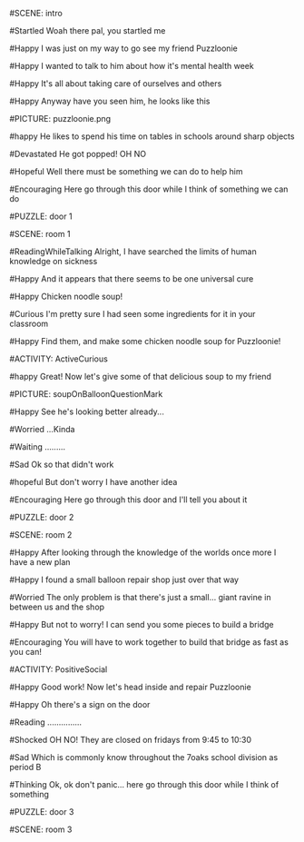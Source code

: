 #SCENE: intro

#Startled
Woah there pal, you startled me

#Happy
I was just on my way to go see my friend Puzzloonie

#Happy
I wanted to talk to him about how it's mental health week

#Happy
It's all about taking care of ourselves and others

#Happy
Anyway have you seen him, he looks like this

#PICTURE: puzzloonie.png

#happy
He likes to spend his time on tables in schools around sharp objects

#Devastated
He got popped! OH NO

#Hopeful
Well there must be something we can do to help him

#Encouraging
Here go through this door while I think of something we can do

#PUZZLE: door 1

#SCENE: room 1

#ReadingWhileTalking
Alright, I have searched the limits of human knowledge on sickness

#Happy
And it appears that there seems to be one universal cure

#Happy
Chicken noodle soup!

#Curious
I'm pretty sure I had seen some ingredients for it in your classroom

#Happy
Find them, and make some chicken noodle soup for Puzzloonie!

#ACTIVITY: ActiveCurious

#happy
Great! Now let's give some of that delicious soup to my friend

#PICTURE: soupOnBalloonQuestionMark

#Happy
See he's looking better already...

#Worried
...Kinda

#Waiting
.........

#Sad
Ok so that didn't work

#hopeful
But don't worry I have another idea

#Encouraging
Here go through this door and I'll tell you about it

#PUZZLE: door 2

#SCENE: room 2

#Happy
After looking through the knowledge of the worlds once more I have a new plan

#Happy
I found a small balloon repair shop just over that way

#Worried
The only problem is that there's just a small... giant ravine in between us and the shop

#Happy
But not to worry! I can send you some pieces to build a bridge

#Encouraging
You will have to work together to build that bridge as fast as you can!

#ACTIVITY: PositiveSocial

#Happy
Good work! Now let's head inside and repair Puzzloonie

#Happy
Oh there's a sign on the door

#Reading
...............

#Shocked
OH NO! They are closed on fridays from 9:45 to 10:30

#Sad
Which is commonly know throughout the 7oaks school division as period B

#Thinking
Ok, ok don't panic... here go through this door while I think of something

#PUZZLE: door 3

#SCENE: room 3


